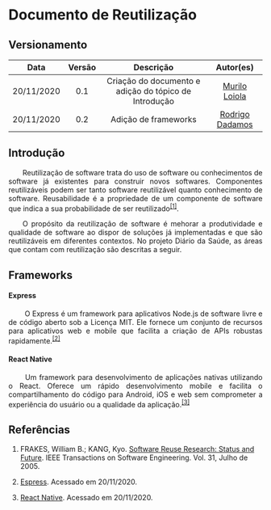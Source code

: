 # Documento de Reutilização

## Versionamento
| Data | Versão | Descrição | Autor(es) |
|:----:|:------:|:---------:|:---------:|
| 20/11/2020 | 0.1 | Criação do documento e adição do tópico de Introdução  | [Murilo Loiola](https://github.com/murilo-dan) |
| 20/11/2020 | 0.2 | Adição de frameworks  | [Rodrigo Dadamos](https://github.com/Rdadamos) |

## Introdução

<p align="justify">&emsp;&emsp;Reutilização de software trata do uso de software ou conhecimentos de software já existentes para construir novos softwares. Componentes reutilizáveis podem ser tanto software reutilizável quanto conhecimento de software. Reusabilidade é a propriedade de um componente de software que indica a sua probabilidade de ser reutilizado<sup><a href="https://unbarqdsw.github.io/2020.1_G5_Diario_da_Saude/reutilizacao/#referencias">[1]</a></sup>.</p>

<p align="justify">&emsp;&emsp;O propósito da reutilização de software é mehorar a produtividade e qualidade de software ao dispor de soluções já implementadas e que são reutilizáveis em diferentes contextos. No projeto Diário da Saúde, as áreas que contam com reutilização são descritas a seguir.</p>

## Frameworks

#### Express

<p align="justify"> &emsp;&emsp; O Express é um framework para aplicativos Node.js de software livre e de código aberto sob a Licença MIT. Ele fornece um conjunto de recursos para aplicativos web e mobile que facilita a criação de APIs robustas rapidamente.<sup><a href="https://unbarqdsw.github.io/2020.1_G5_Diario_da_Saude/reutilizacao/#referencias">[2]</a></sup></p>


#### React Native

<p align="justify"> &emsp;&emsp; Um framework para desenvolvimento de aplicações nativas utilizando o React. Oferece um rápido desenvolvimento mobile e facilita o compartilhamento do código para Android, iOS e web sem comprometer a experiência do usuário ou a qualidade da aplicação.<sup><a href="https://unbarqdsw.github.io/2020.1_G5_Diario_da_Saude/reutilizacao/#referencias">[3]</a></sup></p>

## Referências

1. FRAKES, William B.; KANG, Kyo. <a href="https://citeseerx.ist.psu.edu/viewdoc/download;jsessionid=F81286E552CB9153A6C3AF0C943DCB08?doi=10.1.1.75.635&rep=rep1&type=pdf"><srong>Software Reuse Research</strong>: Status and Future</a>. IEEE Transactions on Software Engineering. Vol. 31, Julho de 2005.

2. <a href="https://expressjs.com/pt-br/">Espress</a>. Acessado em 20/11/2020.

3. <a href="https://reactnative.dev/">React Native</a>. Acessado em 20/11/2020.
